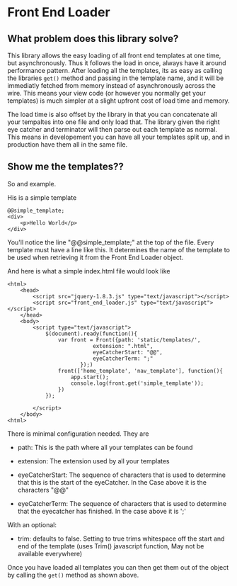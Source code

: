 Front End Loader
================

What problem does this library solve?
-------------------------------------

This library allows the easy loading of all front end templates at one time, but asynchronously. Thus it follows the load in once, always have it around performance pattern.
After loading all the templates, its as easy as calling the libraries `get()` method and passing in the template name, and it will be immediatly fetched from memory instead of asynchronously across the wire.
This means your view code (or however you normally get your templates) is much simpler at a slight upfront cost of load time and memory.

The load time is also offset by the library in that you can concatenate all your tempaltes into one file and only load that. The library given the right eye catcher and terminator will then parse out each template as normal. This means in developement you can have all your templates split up, and in production have them all in the same file.

Show me the templates??
-----------------------

So and example.

His is a simple template
```
@@simple_template;
<div>
    <p>Hello World</p>
</div>
```

You'll notice the line "@@simple_template;" at the top of the file. Every template must have a line like this. It determines the name of the template to be used
when retrieving it from the Front End Loader object.

And here is what a simple index.html file would look like
```
<html>
    <head>
        <script src="jquery-1.8.3.js" type="text/javascript"></script>
        <script src="front_end_loader.js" type="text/javascript"></script>
    </head> 
    <body>
        <script type="text/javascript">
            $(document).ready(function(){
                var front = Front({path: 'static/templates/', 
                           extension: ".html",
                           eyeCatcherStart: "@@",
                           eyeCatcherTerm: ";"
                       });)
                front(['home_template', 'nav_template'], function(){
                    app.start();
                    console.log(front.get('simple_template'));
                })
            });

        </script>
    </body>
<html>
```

There is minimal configuration needed. They are

 - path: This is the path where all your templates can be found

 - extension: The extension used by all your templates

 - eyeCatcherStart: The sequence of characters that is used to determine that this is the start of the eyeCatcher. In the Case above it is the characters "@@"

 - eyeCatcherTerm: The sequence of characters that is used to determine that the eyecatcher has finished. In the case above it is ';'

With an optional:
 - trim: defaults to false. Setting to true trims whitespace off the start and end of the template (uses Trim() javascript function, May not be available everywhere)

Once you have loaded all templates you can then get them out of the object by calling the `get()` method as shown above.

